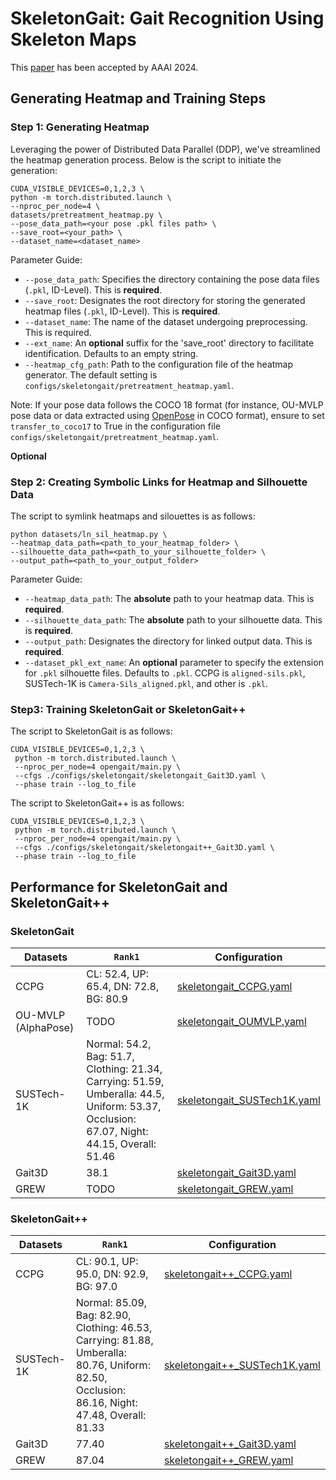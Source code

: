 # SkeletonGait: Gait Recognition Using Skeleton Maps

This [paper](https://arxiv.org/abs/2311.13444) has been accepted by AAAI 2024.

## Generating Heatmap and Training Steps

### Step 1: Generating Heatmap
Leveraging the power of Distributed Data Parallel (DDP), we've streamlined the heatmap generation process. Below is the script to initiate the generation:
```
CUDA_VISIBLE_DEVICES=0,1,2,3 \
python -m torch.distributed.launch \
--nproc_per_node=4 \
datasets/pretreatment_heatmap.py \
--pose_data_path=<your pose .pkl files path> \
--save_root=<your_path> \
--dataset_name=<dataset_name>
```

Parameter Guide:
- `--pose_data_path`: Specifies the directory containing the pose data files (`.pkl`, ID-Level). This is **required**.
- `--save_root`: Designates the root directory for storing the generated heatmap files (`.pkl`, ID-Level). This is **required**.
- `--dataset_name`: The name of the dataset undergoing preprocessing. This is required.
- `--ext_name`: An **optional** suffix for the 'save_root' directory to facilitate identification. Defaults to an empty string.
- `--heatmap_cfg_path`: Path to the configuration file of the heatmap generator. The default setting is `configs/skeletongait/pretreatment_heatmap.yaml`. 

Note: If your pose data follows the COCO 18 format (for instance, OU-MVLP pose data or data extracted using [OpenPose](https://github.com/CMU-Perceptual-Computing-Lab/openpose) in COCO format), ensure to set `transfer_to_coco17` to True in the configuration file `configs/skeletongait/pretreatment_heatmap.yaml`.


**Optional**

### Step 2: Creating Symbolic Links for Heatmap and Silhouette Data

The script to symlink heatmaps and silouettes is as follows:

```
python datasets/ln_sil_heatmap.py \
--heatmap_data_path=<path_to_your_heatmap_folder> \
--silhouette_data_path=<path_to_your_silhouette_folder> \
--output_path=<path_to_your_output_folder>
```

Parameter Guide:
- `--heatmap_data_path`: The **absolute** path to your heatmap data. This is **required**.
- `--silhouette_data_path`: The **absolute** path to your silhouette data. This is **required**.
- `--output_path`: Designates the directory for linked output data. This is **required**.
- `--dataset_pkl_ext_name`: An **optional** parameter to specify the extension for `.pkl` silhouette files. Defaults to `.pkl`. CCPG is `aligned-sils.pkl`, SUSTech-1K is `Camera-Sils_aligned.pkl`, and other is `.pkl`.

### Step3: Training SkeletonGait or SkeletonGait++

The script to SkeletonGait is as follows:

```
CUDA_VISIBLE_DEVICES=0,1,2,3 \
 python -m torch.distributed.launch \
 --nproc_per_node=4 opengait/main.py \
 --cfgs ./configs/skeletongait/skeletongait_Gait3D.yaml \
 --phase train --log_to_file
```

The script to SkeletonGait++ is as follows:

```
CUDA_VISIBLE_DEVICES=0,1,2,3 \
 python -m torch.distributed.launch \
 --nproc_per_node=4 opengait/main.py \
 --cfgs ./configs/skeletongait/skeletongait++_Gait3D.yaml \
 --phase train --log_to_file
```

## Performance for SkeletonGait and SkeletonGait++

### SkeletonGait
| Datasets            | `Rank1` | Configuration                                |
|---------------------|---------|----------------------------------------------|
| CCPG                | CL: 52.4, UP: 65.4, DN: 72.8, BG: 80.9        | [skeletongait_CCPG.yaml](./skeletongait_CCPG.yaml) | 
| OU-MVLP (AlphaPose) |   TODO                                             | [skeletongait_OUMVLP.yaml](./skeletongait_OUMVLP.yaml) |
| SUSTech-1K          | Normal: 54.2, Bag: 51.7, Clothing: 21.34, Carrying: 51.59, Umberalla: 44.5, Uniform: 53.37, Occlusion: 67.07, Night: 44.15, Overall: 51.46 | [skeletongait_SUSTech1K.yaml](./skeletongait_SUSTech1K.yaml) |
| Gait3D              | 38.1                                         | [skeletongait_Gait3D.yaml](./skeletongait_Gait3D.yaml) |
| GREW                | TODO                                               | [skeletongait_GREW.yaml](./skeletongait_GREW.yaml) |

### SkeletonGait++
| Datasets            | `Rank1` | Configuration                                   |
|---------------------|---------|-------------------------------------------------|
| CCPG                | CL: 90.1, UP: 95.0, DN: 92.9, BG: 97.0          | [skeletongait++_CCPG.yaml](./skeletongait++_CCPG.yaml) |
| SUSTech-1K          | Normal: 85.09, Bag: 82.90, Clothing: 46.53, Carrying: 81.88, Umberalla: 80.76, Uniform: 82.50, Occlusion: 86.16, Night: 47.48, Overall: 81.33 | [skeletongait++_SUSTech1K.yaml](./skeletongait++_SUSTech1K.yaml) |
| Gait3D              | 77.40                                          | [skeletongait++_Gait3D.yaml](./skeletongait++_Gait3D.yaml) |
| GREW                | 87.04                                          | [skeletongait++_GREW.yaml](./skeletongait++_GREW.yaml) |



